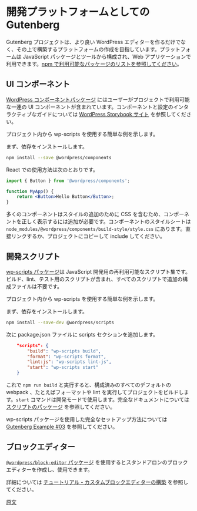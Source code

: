 <!--
# Gutenberg as a Development Platform
 -->
# 開発プラットフォームとしての Gutenberg
<!--
The Gutenberg Project is not only building a better editor for WordPress, but also creating a platform to build upon. This platform consists of a set of JavaScript packages and tools that you can use in your web application. [View the list packages available on npm](https://www.npmjs.com/org/wordpress).
 -->
Gutenberg プロジェクトは、より良い WordPress エディターを作るだけでなく、その上で構築するプラットフォームの作成を目指しています。プラットフォームは JavaScript パッケージとツールから構成され、Web アプリケーションで利用できます。[npm で利用可能なパッケージのリストを参照してください](https://www.npmjs.com/org/wordpress)。

<!--
## UI Components
 -->
## UI コンポーネント

<!--
The [WordPress Components package](/packages/components/README.md) contains a set of UI components you can use in your project. See the [WordPress Storybook site](https://wordpress.github.io/gutenberg/) for an interactive guide to the available components and settings.

Here is a quick example, how to use components in your project.

Install the dependency:
 -->
[WordPress コンポーネントパッケージ](https://ja.wordpress.org/team/handbook/block-editor/components/) にはユーザーがプロジェクトで利用可能な一連の UI コンポーネントが含まれています。コンポーネントと設定のインタラクティブなガイドについては [WordPress Storybook サイト](https://wordpress.github.io/gutenberg/) を参照してください。

プロジェクト内から wp-scripts を使用する簡単な例を示します。

まず、依存をインストールします。

```bash
npm install --save @wordpress/components
```
<!--
Usage in React:
 -->
React での使用方法は次のとおりです。

```jsx
import { Button } from '@wordpress/components';

function MyApp() {
	return <Button>Hello Button</Button>;
}
```
<!--
Many components include CSS to add style, you will need to include for the components to appear correctly. The component stylesheet can be found in `node_modules/@wordpress/components/build-style/style.css`, you can link directly or copy and include it in your project.
 -->
多くのコンポーネントはスタイルの追加のために CSS を含むため、コンポーネントを正しく表示するには追加が必要です。コンポーネントのスタイルシートは `node_modules/@wordpress/components/build-style/style.css` にあります。直接リンクするか、プロジェクトにコピーして include してください。

<!--
## Development Scripts
 -->
## 開発スクリプト

<!--
The [wp-scripts package](https://developer.wordpress.org/block-editor/packages/packages-scripts/) is a collection of reusable scripts for JavaScript development — includes scripts for building, linting, and testing — all with no additional configuration files.

Here is a quick example, on how to use wp-scripts in your project.

Install the dependency:
 -->
[wp-scripts パッケージ](https://developer.wordpress.org/block-editor/packages/packages-scripts/)は JavaScript 開発用の再利用可能なスクリプト集です。ビルド、lint、テスト用のスクリプトが含まれ、すべてのスクリプトで追加の構成ファイルは不要です。

プロジェクト内から wp-scripts を使用する簡単な例を示します。

まず、依存をインストールします。

```bash
npm install --save-dev @wordpress/scripts
```
<!--
You can then add a scripts section to your package.json file, for example:
 -->
次に package.json ファイルに scripts セクションを追加します。

```json
	"scripts": {
		"build": "wp-scripts build",
		"format": "wp-scripts format",
		"lint:js": "wp-scripts lint-js",
		"start": "wp-scripts start"
	}
```
<!--
You can then use `npm run build` to build your project with all the default webpack settings already configured, likewise for formating and linting. The `start` command is used for development mode. See [the scripts package](https://www.npmjs.com/package/@wordpress/scripts) for full documentation.

You can also play with the [Gutenberg Example #03](https://github.com/WordPress/gutenberg-examples/tree/HEAD/03-editable-esnext) for a complete setup using the wp-scripts package.
 -->
これで `npm run build` と実行すると、構成済みのすべてのデフォルトの webpack 、たとえばフォーマットや lint を実行してプロジェクトをビルドします。`start` コマンドは開発モードで使用します。完全なドキュメントについては [スクリプトのパッケージ](https://www.npmjs.com/package/@wordpress/scripts) を参照してください。

wp-scripts パッケージを使用した完全なセットアップ方法については [Gutenberg Example #03](https://github.com/WordPress/gutenberg-examples/tree/HEAD/03-editable-esnext) を参照してください。

<!--
## Block Editor
 -->
## ブロックエディター

<!--
The [`@wordpress/block-editor` package](https://developer.wordpress.org/block-editor/packages/packages-block-editor/) allows you to create and use standalone block editors.

You can learn more by reading the [tutorial "Building a custom block editor"](/docs/reference-guides/platform/custom-block-editor/README.md).
 -->
[`@wordpress/block-editor` パッケージ](https://developer.wordpress.org/block-editor/packages/packages-block-editor/) を使用するとスタンドアロンのブロックエディターを作成し、使用できます。

詳細については [チュートリアル - カスタムブロックエディターの構築](https://ja.wordpress.org/team/handbook/block-editor/how-to-guides/platform/custom-block-editor/) を参照してください。

[原文](https://github.com/WordPress/gutenberg/blob/trunk/docs/how-to-guides/platform/README.md)
